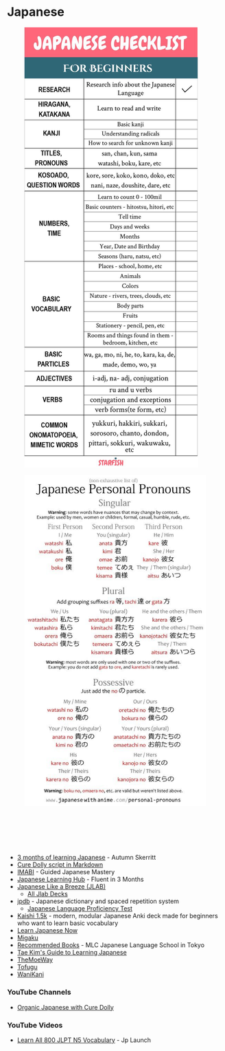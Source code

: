 # Japanese

<figure><img src="../../../.gitbook/assets/Japanese Language Checklist for Beginners.jpeg" alt=""><figcaption></figcaption></figure>

<figure><img src="../../../.gitbook/assets/Japanese Personal Pronouns.jpg" alt=""><figcaption></figcaption></figure>

<figure><img src="https://i.pinimg.com/736x/b5/c0/49/b5c0499b19127ac6e598f89d7dd29e48.jpg" alt=""><figcaption></figcaption></figure>

<figure><img src="https://i.pinimg.com/736x/fc/c6/af/fcc6af3fe75fe934c3f43e32e9e960fc.jpg" alt=""><figcaption></figcaption></figure>

<figure><img src="https://files.tofugu.com/articles/japanese/2016-03-07-hiragana-mnemonics-chart/hiragana-mnemonic-chart-by-tofugu.jpg" alt=""><figcaption></figcaption></figure>

* [3 months of learning Japanese](https://skerritt.blog/3-months-of-learning-japanese/) - Autumn Skerritt
* [Cure Dolly script in Markdown](https://kellenok.github.io/cure-script/)
* [IMABI](https://imabi.org/) - Guided Japanese Mastery
* [Japanese Learning Hub](https://www.fluentin3months.com/learn/japanese-learning-hub/) - Fluent in 3 Months
* [Japanese Like a Breeze (JLAB)](https://www.japanese-like-a-breeze.com/)
  * [All Jlab Decks](https://www.japanese-like-a-breeze.com/all-decks/)
* [jpdb](https://jpdb.io/) - Japanese dictionary and spaced repetition system
  * [Japanese Language Proficiency Test](https://jpdb.io/vocabulary-list/924/japanese-language-proficiency-test)
* [Kaishi 1.5k](https://github.com/donkuri/Kaishi) - modern, modular Japanese Anki deck made for beginners who want to learn basic vocabulary
* [Learn Japanese Now](https://marshallyin.com/)
* [Migaku](https://migaku.com/)
* [Recommended Books](https://www.mlcjapanese.co.jp/recommended_books.html) - MLC Japanese Language School in Tokyo
* [Tae Kim's Guide to Learning Japanese](https://guidetojapanese.org/learn/)
* [TheMoeWay](https://learnjapanese.moe/)
* [Tofugu](https://www.tofugu.com/)
* [WaniKani](https://www.wanikani.com/)

### YouTube Channels

* [Organic Japanese with Cure Dolly](https://www.youtube.com/@organicjapanesewithcuredol49)

### YouTube Videos

* [Learn All 800 JLPT N5 Vocabulary](https://www.youtube.com/watch?v=nuI4OgsJv_Q) - Jp Launch
